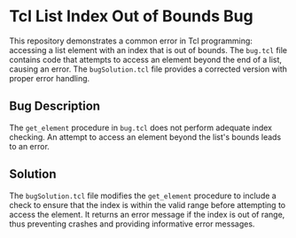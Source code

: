# Tcl List Index Out of Bounds Bug

This repository demonstrates a common error in Tcl programming: accessing a list element with an index that is out of bounds. The `bug.tcl` file contains code that attempts to access an element beyond the end of a list, causing an error. The `bugSolution.tcl` file provides a corrected version with proper error handling.

## Bug Description
The `get_element` procedure in `bug.tcl` does not perform adequate index checking. An attempt to access an element beyond the list's bounds leads to an error.

## Solution
The `bugSolution.tcl` file modifies the `get_element` procedure to include a check to ensure that the index is within the valid range before attempting to access the element.  It returns an error message if the index is out of range, thus preventing crashes and providing informative error messages.